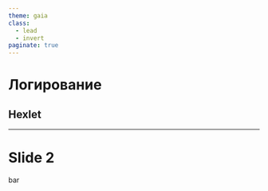 ```yaml
---
theme: gaia
class:
  - lead
  - invert
paginate: true
---
```


# Логирование
## Hexlet

---

# Slide 2

bar

